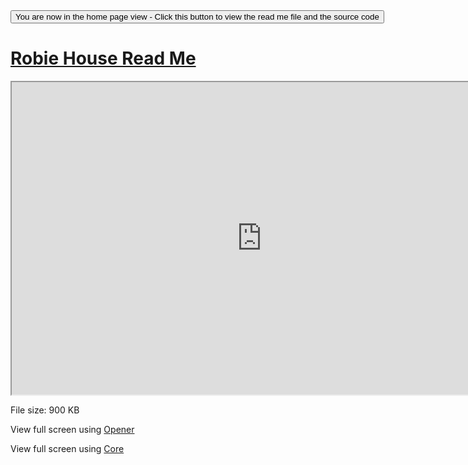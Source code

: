 <span style=display:none; >
[You are now in a GitHub source code view - click this link to view the home page]
( https://ladybug-analysis-tools.github.io/3d-models/content/json/robie-house/ "View file as a web page." ) </span>
<input type=button onclick=window.location.href='https://github.com/ladybug-analysis-tools/3d-models/tree/gh-pages/content/json/robie-house/'; 
value='You are now in the home page view - Click this button to view the read me file and the source code' >



[Robie House Read Me]( ../index.html#json/robie-house/readme.md )
===

<iframe src=https://ladybug-analysis-tools.github.io/3d-models/code/json/core/index.html#https://ladybug-analysis-tools.github.io/3d-models/content/json/robie-house/robie-house-r2.js#px=-50#sx=60#sy=60#sz=60#cx=-40#cy=40#cz=70 width=800 height=500 ></iframe>


File size: 900 KB


View full screen using [Opener]( https://ladybug-analysis-tools.github.io/3d-models/code/json/opener/index.html#https://ladybug-analysis-tools.github.io/3d-models/content/json/robie-house/robie-house-r2.js#px=-50#sx=60#sy=60#sz=60#cx=-40#cy=40#cz=70 )

View full screen using [Core]( https://ladybug-analysis-tools.github.io/3d-models/code/json/core/index.html#https://ladybug-analysis-tools.github.io/3d-models/content/json/robie-house/robie-house-r2.js#px=-50#sx=60#sy=60#sz=60#cx=-40#cy=40#cz=70 )






